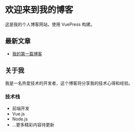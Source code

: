 # 欢迎来到我的博客

这是我的个人博客网站，使用 VuePress 构建。

## 最新文章

- [我的第一篇博客](/html-posts/first-post.html)

## 关于我

我是一名热爱技术的开发者，这个博客将分享我的技术心得和经验。

### 技术栈

- 前端开发
- Vue.js
- Node.js
- ...更多精彩内容待更新
